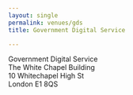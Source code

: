 ```yaml
---
layout: single
permalink: venues/gds
title: Government Digital Service

---
```


Government Digital Service<br/>
The White Chapel Building<br/>
10 Whitechapel High St<br/>
London E1 8QS